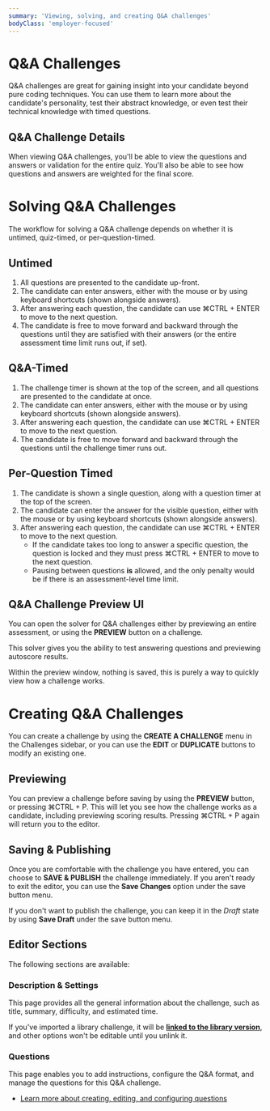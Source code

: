 ```yaml
---
summary: 'Viewing, solving, and creating Q&A challenges'
bodyClass: 'employer-focused'
---
```


# Q&A Challenges

Q&A challenges are great for gaining insight into your candidate beyond pure coding techniques. You can use them to learn more about the candidate's personality, test their abstract knowledge, or even test their technical knowledge with timed questions.

## Q&A Challenge Details

When viewing Q&A challenges, you'll be able to view the questions and answers or validation for the entire quiz. You'll also be able to see how questions and answers are weighted for the final score.

# Solving Q&A Challenges

The workflow for solving a Q&A challenge depends on whether it is untimed, quiz-timed, or per-question-timed.

## Untimed

1. All questions are presented to the candidate up-front.
2. The candidate can enter answers, either with the mouse or by using keyboard shortcuts (shown alongside answers).
3. After answering each question, the candidate can use <span class="shortcut-hint"><span class="mac-os-only" title="Command">&#8984;</span><span class="not-mac-os-only">CTRL</span> + ENTER</span> to move to the next question.
4. The candidate is free to move forward and backward through the questions until they are satisfied with their answers (or the entire assessment time limit runs out, if set).

## Q&A-Timed

1. The challenge timer is shown at the top of the screen, and all questions are presented to the candidate at once.
2. The candidate can enter answers, either with the mouse or by using keyboard shortcuts (shown alongside answers).
3. After answering each question, the candidate can use <span class="shortcut-hint"><span class="mac-os-only" title="Command">&#8984;</span><span class="not-mac-os-only">CTRL</span> + ENTER</span> to move to the next question.
4. The candidate is free to move forward and backward through the questions until the challenge timer runs out.

## Per-Question Timed

1. The candidate is shown a single question, along with a question timer at the top of the screen.
2. The candidate can enter the answer for the visible question, either with the mouse or by using keyboard shortcuts (shown alongside answers).
3. After answering each question, the candidate can use <span class="shortcut-hint"><span class="mac-os-only" title="Command">&#8984;</span><span class="not-mac-os-only">CTRL</span> + ENTER</span> to move to the next question.
    - If the candidate takes too long to answer a specific question, the question is locked and they must press <span class="shortcut-hint"><span class="mac-os-only" title="Command">&#8984;</span><span class="not-mac-os-only">CTRL</span> + ENTER</span> to move to the next question.
    - Pausing between questions **is** allowed, and the only penalty would be if there is an assessment-level time limit.

## Q&A Challenge Preview UI

You can open the solver for Q&A challenges either by previewing an entire assessment, or using the **PREVIEW** button on a challenge.

This solver gives you the ability to test answering questions and previewing autoscore results.

<div class="note-box">
Within the preview window, nothing is saved, this is purely a way to quickly view how a challenge works.
</div>

# Creating Q&A Challenges

You can create a challenge by using the **CREATE A CHALLENGE** menu in the Challenges sidebar, or you can use the **EDIT** or **DUPLICATE** buttons to modify an existing one.

## Previewing

You can preview a challenge before saving by using the **PREVIEW** button, or pressing <span class="shortcut-hint"><span class="mac-os-only" title="Command">&#8984;</span><span class="not-mac-os-only">CTRL</span> + P</span>. This will let you see how the challenge works as a candidate, including previewing scoring results. Pressing <span class="shortcut-hint"><span class="mac-os-only" title="Command">&#8984;</span><span class="not-mac-os-only">CTRL</span> + P</span> again will return you to the editor. 

## Saving & Publishing

Once you are comfortable with the challenge you have entered, you can choose to **SAVE & PUBLISH** the challenge immediately. If you aren't ready to exit the editor, you can use the **Save Changes** option under the save button menu.

If you don't want to publish the challenge, you can keep it in the _Draft_ state by using **Save Draft** under the save button menu.

## Editor Sections

The following sections are available:

### Description & Settings

This page provides all the general information about the challenge, such as title, summary, difficulty, and estimated time.

<div class="note-box">

If you've imported a library challenge, it will be [**linked to the library version**](/for-teams/challenges/library/versions), and other options won't be editable until you unlink it.

</div>

### Questions

This page enables you to add instructions, configure the Q&A format, and manage the questions for this Q&A challenge.

<div class="see-also-links">

* [Learn more about creating, editing, and configuring questions](/for-teams/challenges/quiz/questions)

</div>
